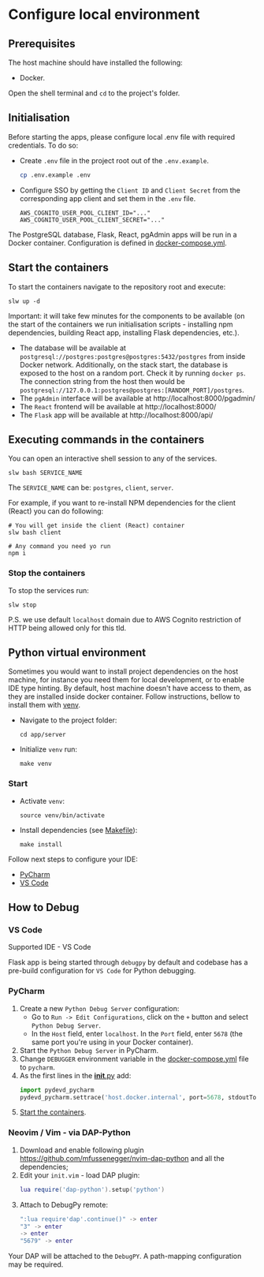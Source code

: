 # Configure local environment

## Prerequisites

The host machine should have installed the following:

* Docker.

Open the shell terminal and `cd` to the project's folder.

## Initialisation

Before starting the apps, please configure local .env file with required credentials. To do so:

* Create `.env` file in the project root out of the `.env.example`.
  ```bash
  cp .env.example .env
  ```
* Configure SSO by getting the `Client ID` and `Client Secret` from the corresponding app client and set them in the `.env` file.
  ```dotenv
  AWS_COGNITO_USER_POOL_CLIENT_ID="..."
  AWS_COGNITO_USER_POOL_CLIENT_SECRET="..."
  ```

The PostgreSQL database, Flask, React, pgAdmin apps will be run in a Docker container. Configuration is defined in [docker-compose.yml](/docker-compose.yml).

## Start the containers

To start the containers navigate to the repository root and execute:

```shell
slw up -d
```

Important: it will take few minutes for the components to be available (on the start of the containers we run initialisation scripts - installing npm dependencies, building React app, installing Flask dependencies, etc.).

- The database will be available at `postgresql://postgres:postgres@postgres:5432/postgres` from inside Docker network. Additionally, on the stack start, the database is exposed to the host on a random port. Check it by running `docker ps`. The connection string from the host then would be `postgresql://127.0.0.1:postgres@postgres:[RANDOM_PORT]/postgres`.
- The `pgAdmin` interface will be available at http://localhost:8000/pgadmin/
- The `React` frontend will be available at http://localhost:8000/
- The `Flask` app will be available at http://localhost:8000/api/

## Executing commands in the containers

You can open an interactive shell session to any of the services.

```
slw bash SERVICE_NAME
```

The `SERVICE_NAME` can be: `postgres`, `client`, `server`.

For example, if you want to re-install NPM dependencies for the client (React) you can do following:

```shell
# You will get inside the client (React) container
slw bash client

# Any command you need yo run
npm i 
```

### Stop the containers

To stop the services run:

```shell
slw stop
```

P.S. we use default `localhost` domain due to AWS Cognito restriction of HTTP being allowed only for this tld.

## Python virtual environment

Sometimes you would want to install project dependencies on the host machine, for instance you need them for local development, or to enable IDE type hinting. By default, host machine doesn't have access to them, as they are installed inside docker container. Follow instructions, bellow to install them with [venv](https://docs.python.org/3/library/venv.html).

* Navigate to the project folder:
  ```shell
  cd app/server
  ```

* Initialize `venv` run:
  ```shell
  make venv
  ```

### Start

* Activate `venv`:
  ```shell
  source venv/bin/activate
  ```

* Install dependencies (see [Makefile](/app/server/Makefile)):
  ```shell
  make install
  ```

Follow next steps to configure your IDE:
- [PyCharm](https://www.jetbrains.com/help/pycharm/creating-virtual-environment.html#env-requirements)
- [VS Code](https://code.visualstudio.com/docs/python/environments)

## How to Debug

### VS Code

Supported IDE - VS Code

Flask app is being started through `debugpy` by default and codebase has a pre-build configuration for `VS Code` for Python debugging.

### PyCharm

1. Create a new `Python Debug Server` configuration:
    * Go to `Run -> Edit Configurations`, click on the `+` button and select `Python Debug Server`.
    * In the `Host` field, enter `localhost`. In the `Port` field, enter `5678` (the same port you're using in your Docker container).
2. Start the `Python Debug Server` in PyCharm.
3. Change `DEBUGGER` environment variable in the [docker-compose.yml](/docker-compose.yml) file to `pycharm`.
4. As the first lines in the [__init__.py](/app/server/src/api/__init__.py) add:
    ```python
    import pydevd_pycharm
    pydevd_pycharm.settrace('host.docker.internal', port=5678, stdoutToServer=True, stderrToServer=True, suspend=False)
    ```
5. [Start the containers](#start-the-containers).

### Neovim / Vim - via DAP-Python

1. Download and enable following plugin https://github.com/mfussenegger/nvim-dap-python and all the dependencies;
2. Edit your `init.vim` - load DAP plugin:
   ```lua
   lua require('dap-python').setup('python')
   ```
3. Attach to DebugPy remote:
   ```lua
   ":lua require'dap'.continue()" -> enter
   "3" -> enter
   -> enter
   "5679" -> enter
   ```

Your DAP will be attached to the `DebugPY`. A path-mapping configuration may be required.
